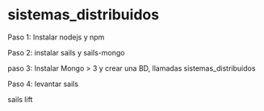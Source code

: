 # sistemas_distribuidos

Paso 1:
Instalar nodejs y npm

Paso 2:
instalar sails y sails-mongo

paso 3:
Instalar Mongo > 3 y crear una BD, llamadas sistemas_distribuidos

Paso 4:
levantar sails

sails lift

